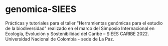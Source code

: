 # genomica-SIEES
Prácticas y tutoriales para el taller "Herramientas genómicas para el estudio de la biodiversidad" realizado en el marco del Simposio Internacional en Ecología, Evolución y Sostenibilidad del Caribe – SIEES CARIBE 2022. Universidad Nacional de Colombia - sede de La Paz.
